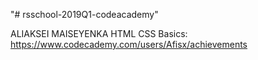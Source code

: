 "# rsschool-2019Q1-codeacademy" 

ALIAKSEI MAISEYENKA
HTML CSS Basics: https://www.codecademy.com/users/Afisx/achievements
